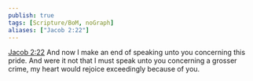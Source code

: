 ```yaml
---
publish: true
tags: [Scripture/BoM, noGraph]
aliases: ["Jacob 2:22"]
---
```

[Jacob 2:22](https://churchofjesuschrist.org/study/scriptures/bofm/jacob/2?lang=eng&id=p22#p22) And now I make an end of speaking unto you concerning this pride. And were it not that I must speak unto you concerning a grosser crime, my heart would rejoice exceedingly because of you.
